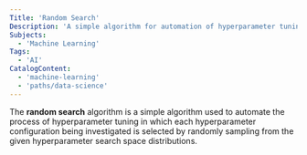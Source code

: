 ```yaml
---
Title: 'Random Search'
Description: 'A simple algorithm for automation of hyperparameter tuning'
Subjects:
  - 'Machine Learning'
Tags:
  - 'AI'
CatalogContent:
  - 'machine-learning'
  - 'paths/data-science'
---
```


The **random search** algorithm is a simple algorithm used to automate the process of hyperparameter tuning in which each hyperparameter configuration being investigated is selected by randomly sampling from the given hyperparameter search space distributions.
